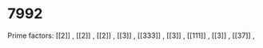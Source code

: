 # 7992

Prime factors: [[2]] , [[2]] , [[2]] , [[3]] , [[333]] , [[3]] , [[111]] , [[3]] , [[37]] , 